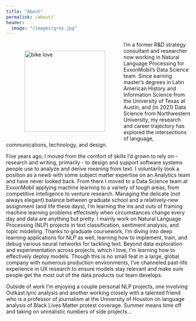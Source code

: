 ```yaml
---
title: "About"
permalink: /about/
header:
  image: "/images/grey.jpg"
---
```

<img src="{{ site.url }}{{ site.baseurl }}/images/bike.jpg" alt="bike love" height="220" width="220" hspace="50" vspace="25" align="left">
I’m a former R&D strategy consultant and researcher now working in Natural Language Processing for ExxonMobil’s Data Science team. Since earning master’s degrees in Latin American History and Information Science from the University of Texas at Austin, and (in 2021) Data Science from Northwestern University, my research and career trajectory has explored the intersections of language, communications, technology, and design.

Five years ago, I moved from the comfort of skills I’d grown to rely on - research and writing, primarily - to design and support software systems people use to analyze and derive meaning from text. I voluntarily took a position as a newb with some subject matter expertise on an Analytics team and have never looked back. From there I moved to a Data Science team at ExxonMobil applying machine learning to a variety of tough areas, from competitive intelligence to venture research. Managing the delicate (not always elegant) balance between graduate school and a relatively-new assignment (and life these days), I’m learning the ins and outs of framing machine learning problems effectively when circumstances change every day and data are anything but pretty. I mainly work on Natural Language Processing (NLP) projects in text classification, sentiment analysis, and topic modeling. Thanks to graduate coursework, I’m diving into deep learning applications for NLP as well, learning how to implement, train, and debug various neural networks for tackling text. Beyond data exploration and experimentation across projects, which I love, I’m learning how to effectively deploy models. Though this is no small feat in a large, global company with numerous production environments, I’ve channeled past-life experience in UX research to ensure models stay relevant and make sure people get the most out of the data products our team develops.

Outside of work I’m enjoying a couple personal NLP projects, one involving Outkast lyric analysis and another working closely with a talented friend who is a professor of journalism at the University of Houston on language analysis of Black Lives Matter protest coverage. Summer means time off and taking on unrealistic numbers of side projects...
